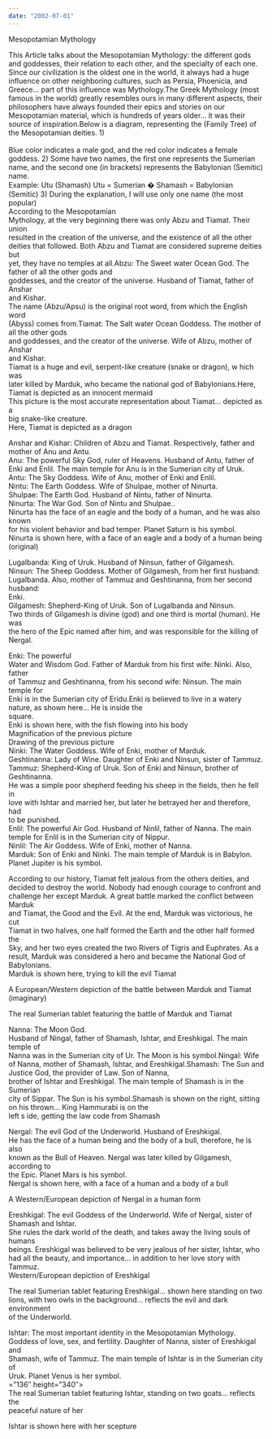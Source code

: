 ```yaml
---
date: "2002-07-01"
---
```


Mesopotamian Mythology

This Article talks about the Mesopotamian Mythology: the different gods and goddesses, their relation to each other, and the specialty of each one. Since our civilization is the oldest one in the world, it always had a huge influence on other neighboring cultures, such as Persia, Phoenicia, and Greece… part of this influence was Mythology.The Greek Mythology (most famous in the world) greatly resembles ours in many different aspects, their philosophers have always founded their epics and stories on our Mesopotamian material, which is hundreds of years older… it was their source of inspiration.Below is a diagram, representing the (Family Tree) of the Mesopotamian deities. 1)  
[](http://www.flickr.com/photos/shahrayar/4291650660/ "mythology_mod by lnyousif, on Flickr")  
Blue color indicates a male god, and the red color indicates a female goddess. 2) Some have two names, the first one represents the Sumerian name, and the second one (in brackets) represents the Babylonian (Semitic) name.  
Example: Utu (Shamash) Utu = Sumerian � Shamash = Babylonian (Semitic) 3) During the explanation, I will use only one name (the most popular)  
According to the Mesopotamian  
Mythology, at the very beginning there was only Abzu and Tiamat. Their union  
resulted in the creation of the universe, and the existence of all the other  
deities that followed. Both Abzu and Tiamat are considered supreme deities but  
yet, they have no temples at all.Abzu: The Sweet water Ocean God. The father of all the other gods and  
goddesses, and the creator of the universe. Husband of Tiamat, father of Anshar  
and Kishar.  
The name (Abzu/Apsu) is the original root word, from which the English word  
(Abyss) comes from.Tiamat: The Salt water Ocean Goddess. The mother of all the other gods  
and goddesses, and the creator of the universe. Wife of Abzu, mother of Anshar  
and Kishar.  
Tiamat is a huge and evil, serpent-like creature (snake or dragon), w hich was  
later killed by Marduk, who became the national god of Babylonians.Here, Tiamat is depicted as an innocent mermaid  
This picture is the most accurate representation about Tiamat… depicted as a  
big snake-like creature.  
Here, Tiamat is depicted as a dragon  
  
Anshar and Kishar: Children of Abzu and Tiamat. Respectively, father and  
mother of Anu and Antu.  
Anu: The powerful Sky God, ruler of Heavens. Husband of Antu, father of  
Enki and Enlil. The main temple for Anu is in the Sumerian city of Uruk.  
Antu: The Sky Goddess. Wife of Anu, mother of Enki and Enlil.  
Nintu: The Earth Goddess. Wife of Shulpae, mother of Ninurta.  
Shulpae: The Earth God. Husband of Nintu, father of Ninurta.  
Ninurta: The War God. Son of Nintu and Shulpae..  
Ninurta has the face of an eagle and the body of a human, and he was also known  
for his violent behavior and bad temper. Planet Saturn is his symbol.  
Ninurta is shown here, with a face of an eagle and a body of a human being  
(original)  
  
Lugalbanda: King of Uruk. Husband of Ninsun, father of Gilgamesh.  
Ninsun: The Sheep Goddess. Mother of Gilgamesh, from her first husband:  
Lugalbanda. Also, mother of Tammuz and Geshtinanna, from her second husband:  
Enki.  
Gilgamesh: Shepherd-King of Uruk. Son of Lugalbanda and Ninsun.  
Two thirds of Gilgamesh is divine (god) and one third is mortal (human). He was  
the hero of the Epic named after him, and was responsible for the killing of  
Nergal.  
  
  
Enki: The powerful  
Water and Wisdom God. Father of Marduk from his first wife: Ninki. Also, father  
of Tammuz and Geshtinanna, from his second wife: Ninsun. The main temple for  
Enki is in the Sumerian city of Eridu.Enki is believed to live in a watery nature, as shown here… He is inside the  
square.  
Enki is shown here, with the fish flowing into his body  
Magnification of the previous picture  
Drawing of the previous picture  
Ninki: The Water Goddess. Wife of Enki, mother of Marduk.  
Geshtinanna: Lady of Wine. Daughter of Enki and Ninsun, sister of Tammuz.  
Tammuz: Shepherd-King of Uruk. Son of Enki and Ninsun, brother of  
Geshtinanna.  
He was a simple poor shepherd feeding his sheep in the fields, then he fell in  
love with Ishtar and married her, but later he betrayed her and therefore, had  
to be punished.  
Enlil: The powerful Air God. Husband of Ninlil, father of Nanna. The main  
temple for Enlil is in the Sumerian city of Nippur.  
Ninlil: The Air Goddess. Wife of Enki, mother of Nanna.  
Marduk: Son of Enki and Ninki. The main temple of Marduk is in Babylon.  
Planet Jupiter is his symbol.  
  
  
  
According to our history, Tiamat felt jealous from the others deities, and  
decided to destroy the world. Nobody had enough courage to confront and  
challenge her except Marduk. A great battle marked the conflict between Marduk  
and Tiamat, the Good and the Evil. At the end, Marduk was victorious, he cut  
Tiamat in two halves, one half formed the Earth and the other half formed the  
Sky, and her two eyes created the two Rivers of Tigris and Euphrates. As a  
result, Marduk was considered a hero and became the National God of Babylonians.  
Marduk is shown here, trying to kill the evil Tiamat  
  
A European/Western depiction of the battle between Marduk and Tiamat (imaginary)  
  
The real Sumerian tablet featuring the battle of Marduk and Tiamat  
  
Nanna: The Moon God.  
Husband of Ningal, father of Shamash, Ishtar, and Ereshkigal. The main temple of  
Nanna was in the Sumerian city of Ur. The Moon is his symbol.Ningal: Wife of Nanna, mother of Shamash, Ishtar, and Ereshkigal.Shamash: The Sun and Justice God, the provider of Law. Son of Nanna,  
brother of Ishtar and Ereshkigal. The main temple of Shamash is in the Sumerian  
city of Sippar. The Sun is his symbol.Shamash is shown on the right, sitting on his thrown… King Hammurabi is on the  
left s ide, getting the law code from Shamash  
  
Nergal: The evil God of the Underworld. Husband of Ereshkigal.  
He has the face of a human being and the body of a bull, therefore, he is also  
known as the Bull of Heaven. Nergal was later killed by Gilgamesh, according to  
the Epic. Planet Mars is his symbol.  
Nergal is shown here, with a face of a human and a body of a bull  
  
A Western/European depiction of Nergal in a human form  
  
Ereshkigal: The evil Goddess of the Underworld. Wife of Nergal, sister of  
Shamash and Ishtar.  
She rules the dark world of the death, and takes away the living souls of humans  
beings. Ereshkigal was believed to be very jealous of her sister, Ishtar, who  
had all the beauty, and importance… in addition to her love story with Tammuz.  
Western/European depiction of Ereshkigal  
  
The real Sumerian tablet featuring Ereshkigal… shown here standing on two  
lions, with two owls in the background… reflects the evil and dark environment  
of the Underworld.  
  
Ishtar: The most important identity in the Mesopotamian Mythology.  
Goddess of love, sex, and fertility. Daughter of Nanna, sister of Ereshkigal and  
Shamash, wife of Tammuz. The main temple of Ishtar is in the Sumerian city of  
Uruk. Planet Venus is her symbol.  
\=”136″ height=”340″>  
The real Sumerian tablet featuring Ishtar, standing on two goats… reflects the  
peaceful nature of her  
  
Ishtar is shown here with her scepture
